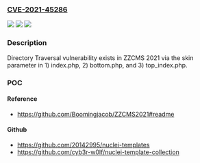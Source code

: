 ### [CVE-2021-45286](https://cve.mitre.org/cgi-bin/cvename.cgi?name=CVE-2021-45286)
![](https://img.shields.io/static/v1?label=Product&message=n%2Fa&color=blue)
![](https://img.shields.io/static/v1?label=Version&message=n%2Fa&color=blue)
![](https://img.shields.io/static/v1?label=Vulnerability&message=n%2Fa&color=brighgreen)

### Description

Directory Traversal vulnerability exists in ZZCMS 2021 via the skin parameter in 1) index.php, 2) bottom.php, and 3) top_index.php.

### POC

#### Reference
- https://github.com/Boomingjacob/ZZCMS2021#readme

#### Github
- https://github.com/20142995/nuclei-templates
- https://github.com/cyb3r-w0lf/nuclei-template-collection

